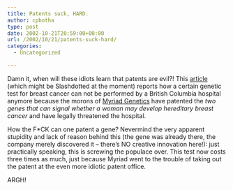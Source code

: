 ```yaml
---
title: Patents suck, HARD.
author: cpbotha
type: post
date: 2002-10-21T20:59:00+00:00
url: /2002/10/21/patents-suck-hard/
categories:
  - Uncategorized

---
```

Damn it, when will these idiots learn that patents are evil?! This [article][1] (which might be Slashdotted at the moment) reports how a certain genetic test for breast cancer can not be performed by a British Columbia hospital anymore because the morons of [Myriad Genetics][2] have patented the _two genes that can signal whether a woman may develop hereditary breast cancer_ and have legally threatened the hospital.

How the F*CK can one patent a gene? Nevermind the very apparent stupidity and lack of reason behind this (the gene was already there, the company merely discovered it &#8211; there&#8217;s NO creative innovation here!): just practically speaking, this is screwing the populace over. This test now costs three times as much, just because Myriad went to the trouble of taking out the patent at the even more idiotic patent office.

ARGH!

 [1]: http://canada.com/victoria/story.asp?id=%7B0D0279FC-B2F4-48CA-9A46-6DFF52DE2173%7D
 [2]: http://www.myriad.com/